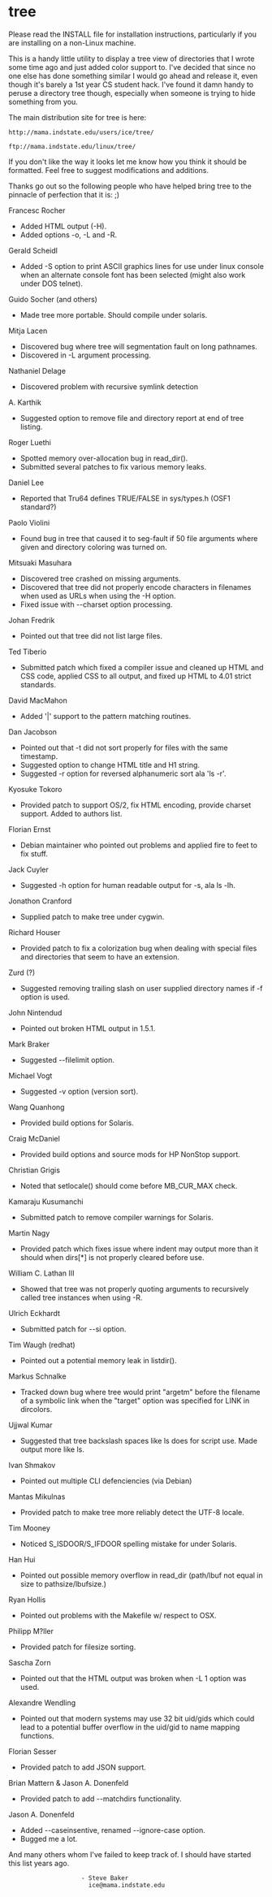tree
====

Please read the INSTALL file for installation instructions, particularly if you
are installing on a non-Linux machine.

This is a handy little utility to display a tree view of directories that I
wrote some time ago and just added color support to.  I've decided that since no
one else has done something similar I would go ahead and release it, even though
it's barely a 1st year CS student hack.  I've found it damn handy to peruse a
directory tree though, especially when someone is trying to hide something from
you.

The main distribution site for tree is here:

    http://mama.indstate.edu/users/ice/tree/

    ftp://mama.indstate.edu/linux/tree/

If you don't like the way it looks let me know how you think it should be
formatted. Feel free to suggest modifications and additions.

Thanks go out so the following people who have helped bring tree to the pinnacle
of perfection that it is: ;)

Francesc Rocher
  - Added HTML output (-H).
  - Added options -o, -L and -R.

Gerald Scheidl
  - Added -S option to print ASCII graphics lines for use under linux
    console when an alternate console font has been selected (might also
    work under DOS telnet).

Guido Socher (and others)
  - Made tree more portable.  Should compile under solaris.

Mitja Lacen
  - Discovered bug where tree will segmentation fault on long pathnames.
  - Discovered in -L argument processing.

Nathaniel Delage
  - Discovered problem with recursive symlink detection

A. Karthik
  - Suggested option to remove file and directory report at end of tree
    listing.

Roger Luethi
  - Spotted memory over-allocation bug in read_dir().
  - Submitted several patches to fix various memory leaks.

Daniel Lee
  - Reported that Tru64 defines TRUE/FALSE in sys/types.h (OSF1 standard?)

Paolo Violini
  - Found bug in tree that caused it to seg-fault if 50 file arguments where
    given and directory coloring was turned on.

Mitsuaki Masuhara
  - Discovered tree crashed on missing arguments.
  - Discovered that tree did not properly encode characters in filenames
    when used as URLs when using the -H option.
  - Fixed issue with --charset option processing.

Johan Fredrik
  - Pointed out that tree did not list large files.

Ted Tiberio
  - Submitted patch which fixed a compiler issue and cleaned up HTML and CSS
    code, applied CSS to all output, and fixed up HTML to 4.01 strict
    standards.

David MacMahon
  - Added '|' support to the pattern matching routines.

Dan Jacobson
  - Pointed out that -t did not sort properly for files with the same
    timestamp.
  - Suggested option to change HTML title and H1 string.
  - Suggested -r option for reversed alphanumeric sort ala 'ls -r'.

Kyosuke Tokoro
  - Provided patch to support OS/2, fix HTML encoding, provide charset
    support. Added to authors list.

Florian Ernst
  - Debian maintainer who pointed out problems and applied fire to feet to fix
    stuff.

Jack Cuyler
  - Suggested -h option for human readable output for -s, ala ls -lh.

Jonathon Cranford
  - Supplied patch to make tree under cygwin.

Richard Houser
  - Provided patch to fix a colorization bug when dealing with special
    files and directories that seem to have an extension.

Zurd (?)
  - Suggested removing trailing slash on user supplied directory names if -f
    option is used.

John Nintendud
  - Pointed out broken HTML output in 1.5.1.

Mark Braker
  - Suggested --filelimit option.

Michael Vogt
  - Suggested -v option (version sort).

Wang Quanhong
  - Provided build options for Solaris.

Craig McDaniel
  - Provided build options and source mods for HP NonStop support.

Christian Grigis
  - Noted that setlocale() should come before MB_CUR_MAX check.

Kamaraju Kusumanchi
  - Submitted patch to remove compiler warnings for Solaris.

Martin Nagy
  - Provided patch which fixes issue where indent may output more than it
    should when dirs[*] is not properly cleared before use.

William C. Lathan III
  - Showed that tree was not properly quoting arguments to recursively called
    tree instances when using -R.

Ulrich Eckhardt
  - Submitted patch for --si option.

Tim Waugh (redhat)
  - Pointed out a potential memory leak in listdir().

Markus Schnalke
  - Tracked down bug where tree would print "argetm" before the filename of a
    symbolic link when the "target" option was specified for LINK in dircolors.

Ujjwal Kumar
  - Suggested that tree backslash spaces like ls does for script use.  Made
    output more like ls.

Ivan Shmakov
  - Pointed out multiple CLI defenciencies (via Debian)

Mantas Mikulnas
  - Provided patch to make tree more reliably detect the UTF-8 locale.

Tim Mooney
  - Noticed S_ISDOOR/S_IFDOOR spelling mistake for under Solaris.

Han Hui
  - Pointed out possible memory overflow in read_dir (path/lbuf not equal in size
    to pathsize/lbufsize.)

Ryan Hollis
  - Pointed out problems with the Makefile w/ respect to OSX.

Philipp M?ller
  - Provided patch for filesize sorting.

Sascha Zorn
  - Pointed out that the HTML output was broken when -L 1 option was used.

Alexandre Wendling
  - Pointed out that modern systems may use 32 bit uid/gids which could lead
    to a potential buffer overflow in the uid/gid to name mapping functions.

Florian Sesser
  - Provided patch to add JSON support.

Brian Mattern & Jason A. Donenfeld
  - Provided patch to add --matchdirs functionality.

Jason A. Donenfeld
  - Added --caseinsentive, renamed --ignore-case option.
  - Bugged me a lot.


And many others whom I've failed to keep track of.  I should have started
this list years ago.

						- Steve Baker
						  ice@mama.indstate.edu
